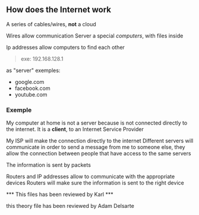 ## How does the Internet work

A series of cables/wires, **not** a cloud

Wires allow communication
Server a special _computers_, with files inside

Ip addresses allow computers to find each other

> exe: 192.168.128.1

as "server" exemples:

- google.com
- facebook.com
- youtube.com

### Exemple

My computer at home is not a server because is not connected directly to the internet. It is a **client**, to an Internet Service Provider

My ISP will make the connection directly to the internet
Different servers will communicate in order to send a message from me to someone else, they allow the connection between people that have access to the same servers

The information is sent by packets

Routers and IP addresses allow to communicate with the appropriate devices
Routers will make sure the information is sent to the right device



*** This files has been reviewed by Karl ***

this theory file has been reviewed by Adam Delsarte

